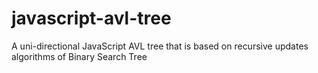 # javascript-avl-tree
A uni-directional JavaScript AVL tree that is based on recursive updates algorithms of Binary Search Tree
